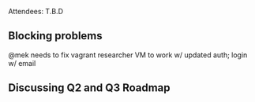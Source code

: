 Attendees:
T.B.D

## Blocking problems

@mek needs to fix vagrant researcher VM to work w/ updated auth; login w/ email

## Discussing Q2 and Q3 Roadmap